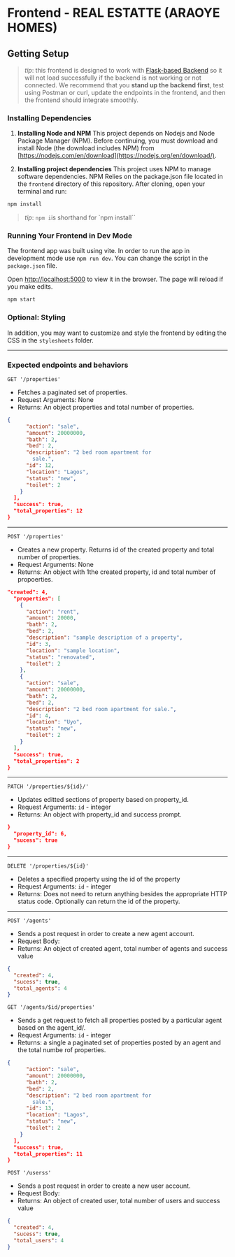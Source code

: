 # Frontend - REAL ESTATTE (ARAOYE HOMES)

## Getting Setup

> _tip_: this frontend is designed to work with [Flask-based Backend](../backend) so it will not load successfully if the backend is not working or not connected. We recommend that you **stand up the backend first**, test using Postman or curl, update the endpoints in the frontend, and then the frontend should integrate smoothly.

### Installing Dependencies

1. **Installing Node and NPM**
   This project depends on Nodejs and Node Package Manager (NPM). Before continuing, you must download and install Node (the download includes NPM) from [https://nodejs.com/en/download](https://nodejs.org/en/download/).

2. **Installing project dependencies**
   This project uses NPM to manage software dependencies. NPM Relies on the package.json file located in the `frontend` directory of this repository. After cloning, open your terminal and run:

```bash
npm install
```

> _tip_: `npm i`is shorthand for `npm install``


### Running Your Frontend in Dev Mode

The frontend app was built using vite. In order to run the app in development mode use `npm run dev`. You can change the script in the `package.json` file.

Open [http://localhost:5000](http://localhost:5000) to view it in the browser. The page will reload if you make edits.

```bash
npm start
```

### Optional: Styling

In addition, you may want to customize and style the frontend by editing the CSS in the `stylesheets` folder.


---

### Expected endpoints and behaviors

`GET '/properties'`

- Fetches a paginated set of properties.
- Request Arguments: None
- Returns: An object properties and total number of properties.

```json
{
      "action": "sale",
      "amount": 20000000,
      "bath": 2,
      "bed": 2,
      "description": "2 bed room apartment for 
        sale.",
      "id": 12,
      "location": "Lagos",
      "status": "new",
      "toilet": 2
    }
  ],
  "success": true,
  "total_properties": 12
}   
```

---

`POST '/properties'`

- Creates a new property. Returns id of the created property and total number of properties.
- Request Arguments: None
- Returns: An object with 1the created property, id and total number of propoerties.

```json
"created": 4,
  "properties": [
    {
      "action": "rent",
      "amount": 20000,
      "bath": 2,
      "bed": 2,
      "description": "sample description of a property",
      "id": 3,
      "location": "sample location",
      "status": "renovated",
      "toilet": 2
    },
    {
      "action": "sale",
      "amount": 20000000,
      "bath": 2,
      "bed": 2,
      "description": "2 bed room apartment for sale.",
      "id": 4,
      "location": "Uyo",
      "status": "new",
      "toilet": 2
    }
  ],
  "success": true,
  "total_properties": 2
}
```

---

`PATCH '/properties/${id}/'`

- Updates editted sections of property based on property_id.
- Request Arguments: `id` - integer
- Returns: An object with property_id and success prompt.

```json
}
  "property_id": 6,
  "sucess": true
}
```

---

`DELETE '/properties/${id}'`

- Deletes a specified property using the id of the property
- Request Arguments: `id` - integer
- Returns: Does not need to return anything besides the appropriate HTTP status code. Optionally can return the id of the property.

---

`POST '/agents'`

- Sends a post request in order to create a new agent account.
- Request Body:
- Returns: An object of created agent, total number of agents and success value

```json
{
  "created": 4,
  "sucess": true,
  "total_agents": 4
}
```

`GET '/agents/$id/properties'`

- Sends a get request to fetch all properties posted by a particular agent based on the agent_id/.
- Request Arguments: `id` - integer
- Returns: a single a paginated set of properties posted by an agent and the total numbe rof properties.

```json
{
      "action": "sale",
      "amount": 20000000,
      "bath": 2,
      "bed": 2,
      "description": "2 bed room apartment for 
        sale.",
      "id": 13,
      "location": "Lagos",
      "status": "new",
      "toilet": 2
    }
  ],
  "success": true,
  "total_properties": 11
}

```

`POST '/userss'`

- Sends a post request in order to create a new user account.
- Request Body:
- Returns: An object of created user, total number of users and success value

```json
{
  "created": 4,
  "sucess": true,
  "total_users": 4
}
```

